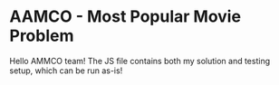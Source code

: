 # AAMCO - Most Popular Movie Problem
Hello AMMCO team! The JS file contains both my solution and testing setup, which can be run as-is!
